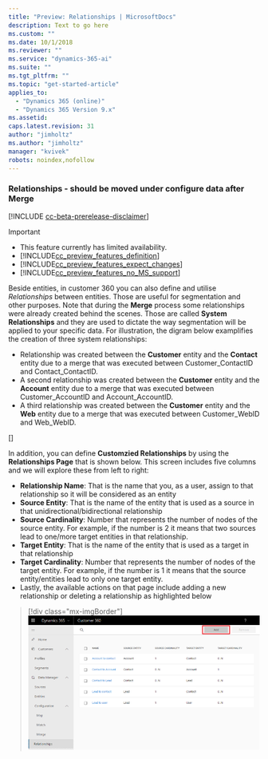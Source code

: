 ```yaml
---
title: "Preview: Relationships | MicrosoftDocs"
description: Text to go here
ms.custom: ""
ms.date: 10/1/2018
ms.reviewer: ""
ms.service: "dynamics-365-ai"
ms.suite: ""
ms.tgt_pltfrm: ""
ms.topic: "get-started-article"
applies_to: 
  - "Dynamics 365 (online)"
  - "Dynamics 365 Version 9.x"
ms.assetid: 
caps.latest.revision: 31
author: "jimholtz"
ms.author: "jimholtz"
manager: "kvivek"
robots: noindex,nofollow
---
```

### Relationships - should be moved under configure data after Merge

[!INCLUDE [cc-beta-prerelease-disclaimer](../includes/cc-beta-prerelease-disclaimer.md)]

> [!IMPORTANT]
> - This feature currently has limited availability.
> - [!INCLUDE[cc_preview_features_definition](../includes/cc-preview-features-definition.md)]  
> - [!INCLUDE[cc_preview_features_expect_changes](../includes/cc-preview-features-expect-changes.md)]  
> - [!INCLUDE[cc_preview_features_no_MS_support](../includes/cc-preview-features-no-ms-support.md)]  

Beside entities, in customer 360 you can also define and utilise *Relationships* between entities. Those are useful for segmentation and other purposes. Note that during the **Merge** process some relationships were already created behind the scenes. Those are called **System Relationships** and they are used to dictate the way segmentation will be applied to your specific data. For illustration, the digram below examplifies the creation of three system relationships:
- Relationship was created between the **Customer** entity and the **Contact** entity due to a merge that was executed between Customer_ContactID and Contact_ContactID.
- A second relationship was created between the **Customer** entity and the **Account** entity due to a merge that was executed between Customer_AccountID and Account_AccountID.
- A third relationship was created between the **Customer** entity and the **Web** entity due to a merge that was executed between Customer_WebID and Web_WebID.

[]

In addition, you can define **Customzied Relationships** by using the **Relationships Page** that is shown below. This screen includes five columns and we will explore these from left to right:

- **Relationship Name**: That is the name that you, as a user, assign to that relationship so it will be considered as an entity
- **Source Entity**: That is the name of the entity that is used as a source in that unidirectional/bidirectional relationship 
- **Source Cardinality**: Number that represents the number of nodes of the source entity. For example, if the number is 2 it means that two sources lead to one/more target entities in that relationship.
- **Target Entity**: That is the name of the entity that is used as a target in that relationship
- **Target Cardinality**: Number that represents the number of nodes of the target entity. For example, if the number is 1 it means that the source entity/entities lead to only one target entity.
- Lastly, the available actions on that page include adding a new relationship or deleting a relationship as highlighted below

> [!div class="mx-imgBorder"] 
> ![](media/add-relationships.png "Add relationships")
